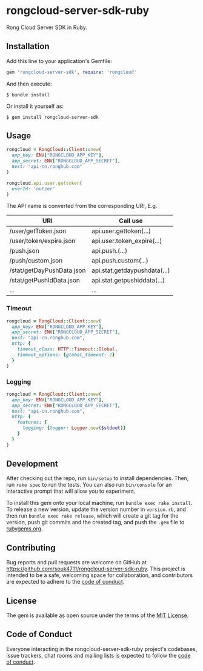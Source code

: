 # rongcloud-server-sdk-ruby

Rong Cloud Server SDK in Ruby.


## Installation

Add this line to your application's Gemfile:

```ruby
gem 'rongcloud-server-sdk', require: 'rongcloud'
```

And then execute:

    $ bundle install

Or install it yourself as:

    $ gem install rongcloud-server-sdk


## Usage

```ruby
rongcloud = RongCloud::Client::new(
  app_key: ENV["RONGCLOUD_APP_KEY"],
  app_secret: ENV["RONGCLOUD_APP_SECRET"],
  host: "api-cn.ronghub.com"
)

rongcloud.api.user.gettoken(
  userId: 'nutzer'
)
```

The API name is converted from the corresponding URI, E.g.

| URI                        | Call use                     |
|----------------------------|------------------------------|
| /user/getToken.json        | api.user.gettoken(...)       |
| /user/token/expire.json    | api.user.token\_expire(...)  |
| /push.json                 | api.push.(...)               |
| /push/custom.json          | api.push.custom(...)         |
| /stat/getDayPushData.json  | api.stat.getdaypushdata(...) |
| /stat/getPushIdData.json   | api.stat.getpushiddata(...)  |
| ...                        | ...                          |

### Timeout

```ruby
rongcloud = RongCloud::Client::new(
  app_key: ENV["RONGCLOUD_APP_KEY"],
  app_secret: ENV["RONGCLOUD_APP_SECRET"],
  host: "api-cn.ronghub.com",
  http: {
    timeout_class: HTTP::Timeout::Global,
    timeout_options: {global_timeout: 2}
  }
)
```

### Logging

```ruby
rongcloud = RongCloud::Client::new(
  app_key: ENV["RONGCLOUD_APP_KEY"],
  app_secret: ENV["RONGCLOUD_APP_SECRET"],
  host: "api-cn.ronghub.com",
  http: {
    features: {
      logging: {logger: Logger.new($stdout)}
    }
  }
)
```


## Development

After checking out the repo, run `bin/setup` to install dependencies. Then, run `rake spec` to run the tests. You can also run `bin/console` for an interactive prompt that will allow you to experiment.

To install this gem onto your local machine, run `bundle exec rake install`. To release a new version, update the version number in `version.rb`, and then run `bundle exec rake release`, which will create a git tag for the version, push git commits and the created tag, and push the `.gem` file to [rubygems.org](https://rubygems.org).


## Contributing

Bug reports and pull requests are welcome on GitHub at https://github.com/souk4711/rongcloud-server-sdk-ruby. This project is intended to be a safe, welcoming space for collaboration, and contributors are expected to adhere to the [code of conduct](https://github.com/souk4711/rongcloud-server-sdk-ruby/blob/main/CODE_OF_CONDUCT.md).


## License

The gem is available as open source under the terms of the [MIT License](https://opensource.org/licenses/MIT).


## Code of Conduct

Everyone interacting in the rongcloud-server-sdk-ruby project's codebases, issue trackers, chat rooms and mailing lists is expected to follow the [code of conduct](https://github.com/souk4711/rongcloud-server-sdk-ruby/blob/main/CODE_OF_CONDUCT.md).
